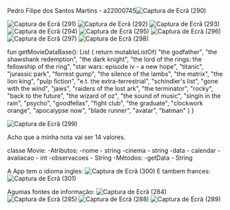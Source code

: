 Pedro Filipe dos Santos Martins - a22000745![Captura de Ecrã (290)](https://user-images.githubusercontent.com/93396679/233966822-b4332fd6-bab0-4d07-93ee-cd10a49e0682.png)

![Captura de Ecrã (291)](https://user-images.githubusercontent.com/93396679/233966825-4c2f8ecd-77d4-4da0-9647-44e847e1b36b.png)
![Captura de Ecrã (292)](https://user-images.githubusercontent.com/93396679/233966827-775ca4db-a144-4d86-b100-227e283b3207.png)
![Captura de Ecrã (293)](https://user-images.githubusercontent.com/93396679/233966830-cb4f78c9-cb68-4504-945f-56da9d47429c.png)
![Captura de Ecrã (294)](https://user-images.githubusercontent.com/93396679/233966831-cdfa354b-003c-4662-91a0-fec8931b72e3.png)
![Captura de Ecrã (295)](https://user-images.githubusercontent.com/93396679/233966833-31f076d4-7b6c-4215-8ed9-5d67c493f65f.png)
![Captura de Ecrã (296)](https://user-images.githubusercontent.com/93396679/233966834-0c4ac11b-e6e8-4699-bac7-22a79a5928b2.png)
![Captura de Ecrã (297)](https://user-images.githubusercontent.com/93396679/233966836-42764512-a9ad-4a90-96fe-0a4c25a2370e.png)
![Captura de Ecrã (298)](https://user-images.githubusercontent.com/93396679/233966838-de5d0d5b-a950-4667-914a-18cf4915cbc2.png)

fun getMovieDataBase(): List<String> {
        return mutableListOf(
            "the godfather",
            "the shawshank redemption",
            "the dark knight",
            "the lord of the rings: the fellowship of the ring",
            "star wars: episode iv - a new hope",
            "titanic",
            "jurassic park",
            "forrest gump",
            "the silence of the lambs",
            "the matrix",
            "the lion king",
            "pulp fiction",
            "e.t. the extra-terrestrial",
            "schindler's list",
            "gone with the wind",
            "jaws",
            "raiders of the lost ark",
            "the terminator",
            "rocky",
            "back to the future",
            "the wizard of oz",
            "the sound of music",
            "singin in the rain",
            "psycho",
            "goodfellas",
            "fight club",
            "the graduate",
            "clockwork orange",
            "apocalypse now",
            "blade runner",
            "avatar",
            "batman"
        )
    }
    
![Captura de Ecrã (299)](https://user-images.githubusercontent.com/93396679/233968829-bab50194-ae99-4e00-99fb-1369cc693d33.png)

Acho que a minha nota vai ser 14 valores.

classe Movie:
  -Atributos:
    -nome - string
    -cinema - string
    -data - calendar
    -avaliacao - int
    -observacoes - String
  -Métodos:
    -getData - String

A App tem o idioma ingles:
![Captura de Ecrã (300)](https://user-images.githubusercontent.com/93396679/233971079-1fd2c5df-679e-4f3f-85fe-6cf9497677f1.png)
E tambem frances:
![Captura de Ecrã (301)](https://user-images.githubusercontent.com/93396679/233971193-0380c1cc-e6d9-4f03-b706-408936b24903.png)

Agumas fontes de informação:
![Captura de Ecrã (284)](https://user-images.githubusercontent.com/93396679/233971324-abb34738-530b-494f-9797-32a4f77532a6.png)
![Captura de Ecrã (285)](https://user-images.githubusercontent.com/93396679/233971327-49d33c43-2321-472c-9cef-79368234505e.png)
![Captura de Ecrã (288)](https://user-images.githubusercontent.com/93396679/233971328-6e4a6ec6-0f59-4c9e-84e1-58129ce2719c.png)
![Captura de Ecrã (289)](https://user-images.githubusercontent.com/93396679/233971329-23226169-28a6-4327-a46d-c9ef28df07ba.png)

